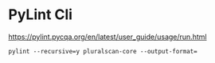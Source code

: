 # PyLint Cli

https://pylint.pycqa.org/en/latest/user_guide/usage/run.html


```pylint --recursive=y pluralscan-core --output-format=```

